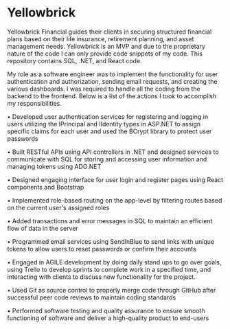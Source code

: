 # Yellowbrick

Yellowbrick Financial guides their clients in securing structured financial plans based on their life insurance, retirement
planning, and asset management needs. Yellowbrick is an MVP and due to the proprietary nature of the code I can only provide code snippets of my code. This repository contains SQL, .NET, and React code.

My role as a software engineer was to implement the functionality for user authentication and authorization, sending email requests, and creating the various dashboards. I was required to handle all the coding from the backend to the frontend. Below is a list of the actions I took to accomplish my responsibilities.

• Developed user authentication services for registering and logging in users utilizing the IPrincipal and IIdentity types in
ASP.NET to assign specific claims for each user and used the BCrypt library to protect user passwords

• Built RESTful APIs using API controllers in .NET and designed services to communicate with SQL for storing and accessing
user information and managing tokens using ADO.NET

• Designed engaging interface for user login and register pages using React components and Bootstrap

• Implemented role-based routing on the app-level by filtering routes based on the current user's assigned roles 

• Added transactions and error messages in SQL to maintain an efficient flow of data in the server 

• Programmed email services using SendInBlue to send links with unique tokens to allow users to reset passwords or confirm
their accounts  

• Engaged in AGILE development by doing daily stand ups to go over goals, using Trello to develop sprints to complete work in
a specified time, and interacting with clients to discuss new functionality for the project.

• Used Git as source control to properly merge code through GitHub after successful peer code reviews to maintain coding
standards  

• Performed software testing and quality assurance to ensure smooth functioning of software and deliver a high-quality
product to end-users


